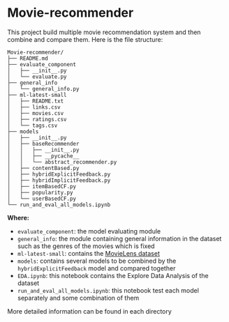 # Movie-recommender
This project build multiple movie recommendation system and then combine and compare them. Here is the file structure:
```
Movie-recommender/
├── README.md
├── evaluate_component
│   ├── __init__.py
│   └── evaluate.py
├── general_info
│   └── general_info.py
├── ml-latest-small
│   ├── README.txt
│   ├── links.csv
│   ├── movies.csv
│   ├── ratings.csv
│   └── tags.csv
├── models
│   ├── __init__.py
│   ├── baseRecommender
│   │   ├── __init__.py
│   │   ├── __pycache__
│   │   └── abstract_recommender.py
│   ├── contentBased.py
│   ├── hybridExplicitFeedback.py
│   ├── hybridImplicitFeedback.py
│   ├── itemBasedCF.py
│   ├── popularity.py
│   └── userBasedCF.py
└── run_and_eval_all_models.ipynb
```

**Where:**
- `evaluate_component`: the model evaluating module
- `general_info`: the module containing general information in the dataset such as the genres of the movies which is fixed
- `ml-latest-small`: contains the [MovieLens dataset](https://grouplens.org/datasets/movielens/)
- `models`: contains several models to be combined by the `hybridExplicitFeedback` model and compared together
- `EDA.ipynb`: this notebook contains the Explore Data Analysis of the dataset
- `run_and_eval_all_models.ipynb`: this notebook test each model separately and some combination of them

More detailed information can be found in each directory
